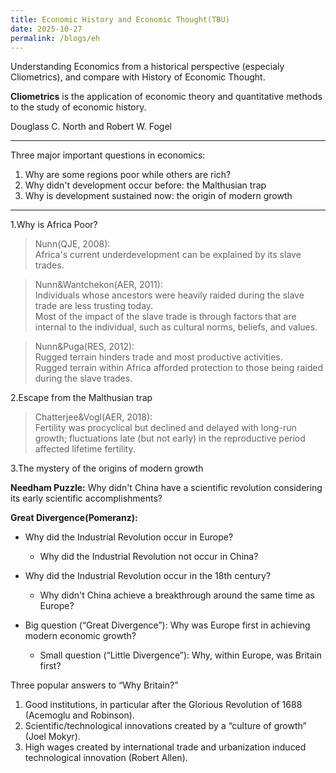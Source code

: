 ```yaml
---
title: Economic History and Economic Thought(TBU)
date: 2025-10-27
permalink: /blogs/eh
---
```


Understanding Economics from a historical perspective (especialy Cliometrics), and compare with History of Economic Thought.

**Cliometrics** is the application of economic theory and quantitative methods to the study of economic history.

Douglass C. North and Robert W. Fogel

---

Three major important questions in economics:
1. Why are some regions poor while others are rich?
2. Why didn't development occur before: the Malthusian trap
3. Why is development sustained now: the origin of modern growth

---

1.Why is Africa Poor?

> Nunn(QJE, 2008):  
> Africa's current underdevelopment can be explained by its slave trades.

> Nunn&Wantchekon(AER, 2011):  
> Individuals whose ancestors were heavily raided during the slave trade are less trusting today.  
> Most of the impact of the slave trade is through factors that are internal to the individual, such as cultural norms, beliefs, and values.

> Nunn&Puga(RES, 2012):  
> Rugged terrain hinders trade and most productive activities.  
> Rugged terrain within Africa afforded protection to those being raided during the slave trades.

2.Escape from the Malthusian trap

> Chatterjee&Vogl(AER, 2018):  
> Fertility was procyclical but declined and delayed with long-run growth; fluctuations late (but not early) in the reproductive period affected lifetime fertility.

3.The mystery of the origins of modern growth

**Needham Puzzle:**
Why didn't China have a scientific revolution considering its early scientific accomplishments?

**Great Divergence(Pomeranz):**
- Why did the Industrial Revolution occur in Europe?
   - Why did the Industrial Revolution not occur in China?
- Why did the Industrial Revolution occur in the 18th century?
   - Why didn't China achieve a breakthrough around the same time as Europe?

- Big question (“Great Divergence”): Why was Europe first in achieving modern economic growth?
   - Small question (“Little Divergence”): Why, within Europe, was Britain first?

Three popular answers to “Why Britain?”
1. Good institutions, in particular after the Glorious Revolution of 1688 (Acemoglu and Robinson).
2. Scientific/technological innovations created by a “culture of growth” (Joel Mokyr).
3. High wages created by international trade and urbanization induced technological innovation (Robert Allen).

